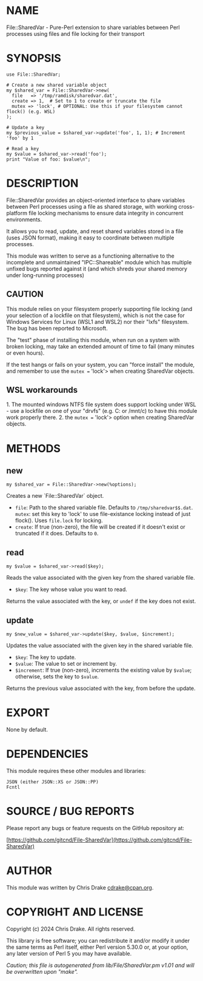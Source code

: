 # NAME

File::SharedVar - Pure-Perl extension to share variables between Perl processes using files and file locking for their transport

# SYNOPSIS

    use File::SharedVar;

    # Create a new shared variable object
    my $shared_var = File::SharedVar->new(
      file   => '/tmp/ramdisk/sharedvar.dat',
      create => 1,  # Set to 1 to create or truncate the file
      mutex => 'lock', # OPTIONAL: Use this if your filesystem cannot flock() (e.g. WSL)
    );

    # Update a key
    my $previous_value = $shared_var->update('foo', 1, 1); # Increment 'foo' by 1

    # Read a key
    my $value = $shared_var->read('foo');
    print "Value of foo: $value\n";

# DESCRIPTION

File::SharedVar provides an object-oriented interface to share variables between Perl processes using a file as shared storage, with working cross-platform file locking mechanisms to ensure data integrity in concurrent environments.

It allows you to read, update, and reset shared variables stored in a file (uses JSON format), making it easy to coordinate between multiple processes.

This module was written to serve as a functioning alternative to the incomplete and unmaintained "IPC::Shareable" module which has multiple unfixed bugs reported against it (and which shreds your shared memory under long-running processes)

## CAUTION

This module relies on your filesystem properly supporting file locking (and your selection of a lockfile on that filesystem), which is not the case for Windows Services for Linux (WSL1 and WSL2) nor their "lxfs" filesystem.  The bug has been reported to Microsoft.

The "test" phase of installing this module, when run on a system with broken locking, may take an extended amount of time to fail (many minutes or even hours).

If the test hangs or fails on your system, you can "force install" the module, and remember to use the `mutex =` 'lock'> when creating SharedVar objects.

## WSL workarounds

1\. The mounted windows NTFS file system does support locking under WSL - use a lockfile on one of your "drvfs" (e.g. C: or /mnt/c) to have this module work properly there.
2\. the `mutex =` 'lock'> option when creating SharedVar objects.

# METHODS

## new

    my $shared_var = File::SharedVar->new(%options);

Creates a new \`File::SharedVar\` object.

- `file`: Path to the shared variable file. Defaults to `/tmp/sharedvar$$.dat`.
`mutex`: set this key to 'lock' to use file-existance locking instead of just flock(). Uses `file.lock` for locking.
- `create`: If true (non-zero), the file will be created if it doesn't exist or truncated if it does. Defaults to `0`.

## read

    my $value = $shared_var->read($key);

Reads the value associated with the given key from the shared variable file.

- `$key`: The key whose value you want to read.

Returns the value associated with the key, or `undef` if the key does not exist.

## update

    my $new_value = $shared_var->update($key, $value, $increment);

Updates the value associated with the given key in the shared variable file.

- `$key`: The key to update.
- `$value`: The value to set or increment by.
- `$increment`: If true (non-zero), increments the existing value by `$value`; otherwise, sets the key to `$value`.

Returns the previous value associated with the key, from before the update.

# EXPORT

None by default.

# DEPENDENCIES

This module requires these other modules and libraries:

    JSON (either JSON::XS or JSON::PP)
    Fcntl

# SOURCE / BUG REPORTS

Please report any bugs or feature requests on the GitHub repository at:

[https://github.com/gitcnd/File-SharedVar](https://github.com/gitcnd/File-SharedVar)

# AUTHOR

This module was written by Chris Drake <cdrake@cpan.org>.

# COPYRIGHT AND LICENSE

Copyright (c) 2024 Chris Drake. All rights reserved.

This library is free software; you can redistribute it and/or modify
it under the same terms as Perl itself, either Perl version 5.30.0 or,
at your option, any later version of Perl 5 you may have available.

_Caution; this file is autogenerated from lib/File/SharedVar.pm v1.01 and will be overwritten upon "make"._
